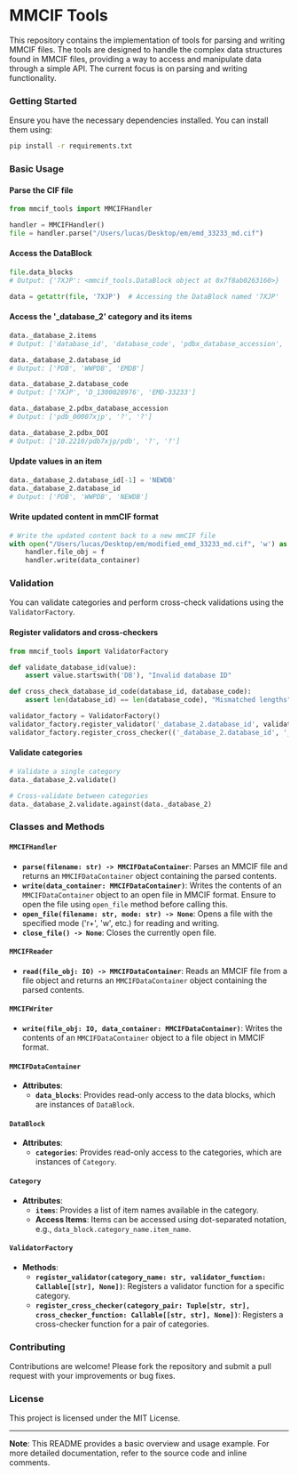 # MMCIF Tools

This repository contains the implementation of tools for parsing and writing MMCIF files. The tools are designed to handle the complex data structures found in MMCIF files, providing a way to access and manipulate data through a simple API. The current focus is on parsing and writing functionality.

### Getting Started

Ensure you have the necessary dependencies installed. You can install them using:

```bash
pip install -r requirements.txt
```

### Basic Usage

#### Parse the CIF file

```python
from mmcif_tools import MMCIFHandler

handler = MMCIFHandler()
file = handler.parse("/Users/lucas/Desktop/em/emd_33233_md.cif")
```

#### Access the DataBlock

```python
file.data_blocks
# Output: {'7XJP': <mmcif_tools.DataBlock object at 0x7f8ab0263160>}

data = getattr(file, '7XJP')  # Accessing the DataBlock named '7XJP'
```

#### Access the '_database_2' category and its items

```python
data._database_2.items
# Output: ['database_id', 'database_code', 'pdbx_database_accession', 'pdbx_DOI']

data._database_2.database_id
# Output: ['PDB', 'WWPDB', 'EMDB']

data._database_2.database_code
# Output: ['7XJP', 'D_1300028976', 'EMD-33233']

data._database_2.pdbx_database_accession
# Output: ['pdb_00007xjp', '?', '?']

data._database_2.pdbx_DOI
# Output: ['10.2210/pdb7xjp/pdb', '?', '?']
```

#### Update values in an item

```python
data._database_2.database_id[-1] = 'NEWDB'
data._database_2.database_id
# Output: ['PDB', 'WWPDB', 'NEWDB']
```

#### Write updated content in mmCIF format

```python
# Write the updated content back to a new mmCIF file
with open("/Users/lucas/Desktop/em/modified_emd_33233_md.cif", 'w') as f:
    handler.file_obj = f
    handler.write(data_container)
```

### Validation

You can validate categories and perform cross-check validations using the `ValidatorFactory`.

#### Register validators and cross-checkers

```python
from mmcif_tools import ValidatorFactory

def validate_database_id(value):
    assert value.startswith('DB'), "Invalid database ID"

def cross_check_database_id_code(database_id, database_code):
    assert len(database_id) == len(database_code), "Mismatched lengths"

validator_factory = ValidatorFactory()
validator_factory.register_validator('_database_2.database_id', validate_database_id)
validator_factory.register_cross_checker(('_database_2.database_id', '_database_2.database_code'), cross_check_database_id_code)
```

#### Validate categories

```python
# Validate a single category
data._database_2.validate()

# Cross-validate between categories
data._database_2.validate.against(data._database_2)
```

### Classes and Methods

#### `MMCIFHandler`

- **`parse(filename: str) -> MMCIFDataContainer`**: Parses an MMCIF file and returns an `MMCIFDataContainer` object containing the parsed contents.
- **`write(data_container: MMCIFDataContainer)`**: Writes the contents of an `MMCIFDataContainer` object to an open file in MMCIF format. Ensure to open the file using `open_file` method before calling this.
- **`open_file(filename: str, mode: str) -> None`**: Opens a file with the specified mode ('r+', 'w', etc.) for reading and writing.
- **`close_file() -> None`**: Closes the currently open file.

#### `MMCIFReader`

- **`read(file_obj: IO) -> MMCIFDataContainer`**: Reads an MMCIF file from a file object and returns an `MMCIFDataContainer` object containing the parsed contents.

#### `MMCIFWriter`

- **`write(file_obj: IO, data_container: MMCIFDataContainer)`**: Writes the contents of an `MMCIFDataContainer` object to a file object in MMCIF format.

#### `MMCIFDataContainer`

- **Attributes**:
  - **`data_blocks`**: Provides read-only access to the data blocks, which are instances of `DataBlock`.

#### `DataBlock`

- **Attributes**:
  - **`categories`**: Provides read-only access to the categories, which are instances of `Category`.

#### `Category`

- **Attributes**:
  - **`items`**: Provides a list of item names available in the category.
  - **Access Items**: Items can be accessed using dot-separated notation, e.g., `data_block.category_name.item_name`.

#### `ValidatorFactory`

- **Methods**:
  - **`register_validator(category_name: str, validator_function: Callable[[str], None])`**: Registers a validator function for a specific category.
  - **`register_cross_checker(category_pair: Tuple[str, str], cross_checker_function: Callable[[str, str], None])`**: Registers a cross-checker function for a pair of categories.

### Contributing

Contributions are welcome! Please fork the repository and submit a pull request with your improvements or bug fixes.

### License

This project is licensed under the MIT License.

---

**Note**: This README provides a basic overview and usage example. For more detailed documentation, refer to the source code and inline comments.
